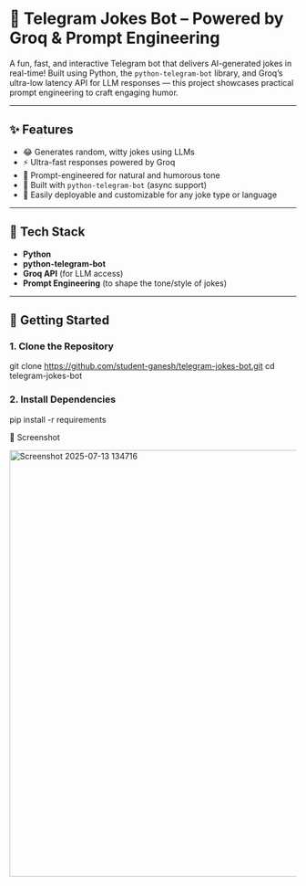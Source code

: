 # 🤖 Telegram Jokes Bot – Powered by Groq & Prompt Engineering

A fun, fast, and interactive Telegram bot that delivers AI-generated jokes in real-time! Built using Python, the `python-telegram-bot` library, and Groq’s ultra-low latency API for LLM responses — this project showcases practical prompt engineering to craft engaging humor.

---

## ✨ Features

- 😂 Generates random, witty jokes using LLMs
- ⚡ Ultra-fast responses powered by Groq
- 🧠 Prompt-engineered for natural and humorous tone
- 🤖 Built with `python-telegram-bot` (async support)
- 💬 Easily deployable and customizable for any joke type or language

---

## 🔧 Tech Stack

- **Python**
- **python-telegram-bot**
- **Groq API** (for LLM access)
- **Prompt Engineering** (to shape the tone/style of jokes)

---

## 🚀 Getting Started

### 1. Clone the Repository
git clone https://github.com/student-ganesh/telegram-jokes-bot.git
cd telegram-jokes-bot

### 2. Install Dependencies
pip install -r requirements

📸 Screenshot

<img width="879" height="747" alt="Screenshot 2025-07-13 134716" src="https://github.com/user-attachments/assets/563f8cc1-8c3d-4497-8ee0-b3c2cc83e19e" />
